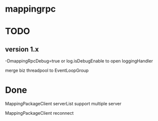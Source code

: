 mappingrpc
==========

TODO
===========
version 1.x
-----------------

-DmappingRpcDebug=true or log.isDebugEnable to open loggingHandler

merge biz threadpool to EventLoopGroup 

Done
===========
MappingPackageClient serverList support multiple server

MappingPackageClient reconnect

